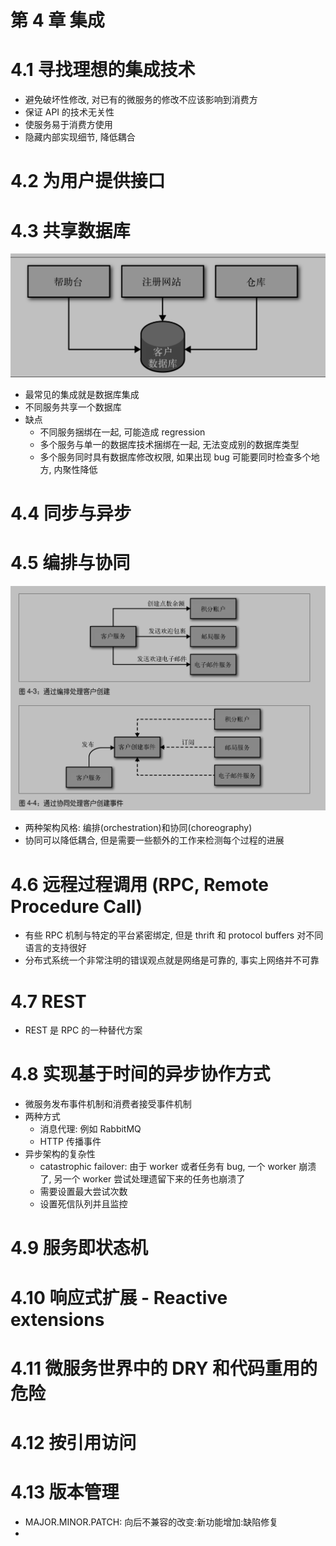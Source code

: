 # 第 4 章 集成

# 4.1 寻找理想的集成技术

- 避免破坏性修改, 对已有的微服务的修改不应该影响到消费方
- 保证 API 的技术无关性
- 使服务易于消费方使用
- 隐藏内部实现细节, 降低耦合

# 4.2 为用户提供接口

# 4.3 共享数据库

![img](assets/4-1.png)

- 最常见的集成就是数据库集成
- 不同服务共享一个数据库
- 缺点
  - 不同服务捆绑在一起, 可能造成 regression
  - 多个服务与单一的数据库技术捆绑在一起, 无法变成别的数据库类型
  - 多个服务同时具有数据库修改权限, 如果出现 bug 可能要同时检查多个地方, 内聚性降低

# 4.4 同步与异步

# 4.5 编排与协同

![img](assets/4-2.png)

- 两种架构风格: 编排(orchestration)和协同(choreography)
- 协同可以降低耦合, 但是需要一些额外的工作来检测每个过程的进展

# 4.6 远程过程调用 (RPC, Remote Procedure Call)

- 有些 RPC 机制与特定的平台紧密绑定, 但是 thrift 和 protocol buffers 对不同语言的支持很好
- 分布式系统一个非常注明的错误观点就是网络是可靠的, 事实上网络并不可靠

# 4.7 REST

- REST 是 RPC 的一种替代方案

# 4.8 实现基于时间的异步协作方式

- 微服务发布事件机制和消费者接受事件机制
- 两种方式
  - 消息代理: 例如 RabbitMQ
  - HTTP 传播事件
- 异步架构的复杂性
  - catastrophic failover: 由于 worker 或者任务有 bug, 一个 worker 崩溃了, 另一个 worker 尝试处理遗留下来的任务也崩溃了
  - 需要设置最大尝试次数
  - 设置死信队列并且监控

# 4.9 服务即状态机

# 4.10 响应式扩展 - Reactive extensions

# 4.11 微服务世界中的 DRY 和代码重用的危险

# 4.12 按引用访问

# 4.13 版本管理

- MAJOR.MINOR.PATCH: 向后不兼容的改变:新功能增加:缺陷修复
-
